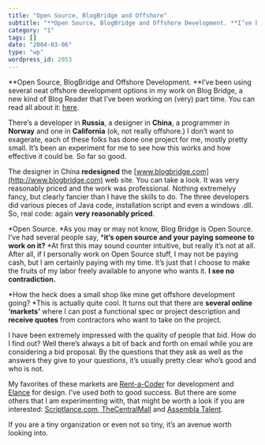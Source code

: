 ```yaml
---
title: "Open Source, BlogBridge and Offshore"
subtitle: "**Open Source, BlogBridge and Offshore Development. **I’ve been using several neat offshore developm..."
category: "1"
tags: []
date: "2004-03-06"
type: "wp"
wordpress_id: 2053
---
```

**Open Source, BlogBridge and Offshore Development. **I’ve been using several neat offshore development options in my work on Blog Bridge, a new kind of Blog Reader that I’ve been working on (very) part time. You can read all about it: [here](http://www.blogbridge.com/).

There’s a developer in **Russia**, a designer in **China**, a programmer in **Norway** and one in **California** (ok, not really offshore.) I don’t want to exagerate, each of these folks has done one project for me, mostly pretty small. It’s been an experiment for me to see how this works and how effective it could be. So far so good.

The designer in China **redesigned** the [www.blogbridge.com](http://www.blogbridge.com) web site. You can take a look. It was very reasonably priced and the work was professional. Nothing extremelyy fancy, but clearly fancier than I have the skills to do. The three developers did various pieces of Java code, installation script and even a windows .dll. So, real code: again **very reasonably priced**.

*Open Source. *As you may or may not know, Blog Bridge is Open Source. I’ve had several people say, ***it’s open source and your paying someone to work on it?** *At first this may sound counter intuitive, but really it’s not at all. After all, if I personally work on Open Source stuff, I may not be paying cash, but I am certainly paying with my time. It’s just that I choose to make the fruits of my labor freely available to anyone who wants it. **I see no contradiction.**

*How the heck does a small shop like mine get offshore development going? *This is actually quite cool. It turns out that there are **several online ‘markets’** where I can post a functional spec or project description and **receive quotes** from contractors who want to take on the project. 

I have been extremely impressed with the quality of people that bid. How do I find out? Well there’s always a bit of back and forth on email while you are considering a bid proposal. By the questions that they ask as well as the answers they give to your questions, it’s usually pretty clear who’s good and who is not.

My favorites of these markets are [Rent-a-Coder](http://www.rentacoder.com/RentACoder/default.asp) for development and [Elance](http://www.elance.com) for design. I’ve used both to good success. But there are some others that I am experimenting with, that might be worth a look if you are interested: [Scriptlance.com](http://www.scriptlance.com),[ TheCentralMall](http://www.TheCentralMall.com) and [Assembla Talent](http://talent.assembla.com).

If you are a tiny organization or even not so tiny, it’s an avenue worth looking into.